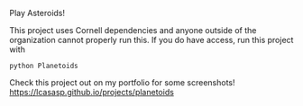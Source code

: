 Play Asteroids!

This project uses Cornell dependencies and anyone outside of the organization cannot properly run this.
If you do have access, run this project with
```
python Planetoids
```

Check this project out on my portfolio for some screenshots!
https://lcasasp.github.io/projects/planetoids 

